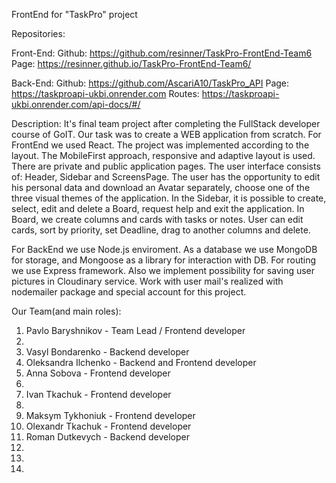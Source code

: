 FrontEnd for "TaskPro" project

Repositories:

Front-End: Github: https://github.com/resinner/TaskPro-FrontEnd-Team6 Page:
https://resinner.github.io/TaskPro-FrontEnd-Team6/

Back-End: Github: https://github.com/AscariA10/TaskPro_API Page:
https://taskproapi-ukbi.onrender.com Routes:
https://taskproapi-ukbi.onrender.com/api-docs/#/

Description: It's final team project after completing the FullStack developer
course of GoIT. Our task was to create a WEB application from scratch. For
FrontEnd we used React. The project was implemented according to the layout. The
MobileFirst approach, responsive and adaptive layout is used. There are private
and public application pages. The user interface consists of: Header, Sidebar
and ScreensPage. The user has the opportunity to edit his personal data and
download an Avatar separately, choose one of the three visual themes of the
application. In the Sidebar, it is possible to create, select, edit and delete a
Board, request help and exit the application. In Board, we create columns and
cards with tasks or notes. User can edit cards, sort by priority, set Deadline,
drag to another columns and delete.

For BackEnd we use Node.js enviroment. As a database we use MongoDB for storage,
and Mongoose as a library for interaction with DB. For routing we use Express
framework. Also we implement possibility for saving user pictures in Cloudinary
service. Work with user mail's realized with nodemailer package and special
account for this project.

Our Team(and main roles):

1. Pavlo Baryshnikov - Team Lead / Frontend developer
2.
3. Vasyl Bondarenko - Backend developer
4. Oleksandra Ilchenko - Backend and Frontend developer
5. Anna Sobova - Frontend developer
6.
7. Ivan Tkachuk - Frontend developer
8.
9. Maksym Tykhoniuk - Frontend developer
10. Olexandr Tkachuk - Frontend developer
11. Roman Dutkevych - Backend developer
12.
13.
14.
